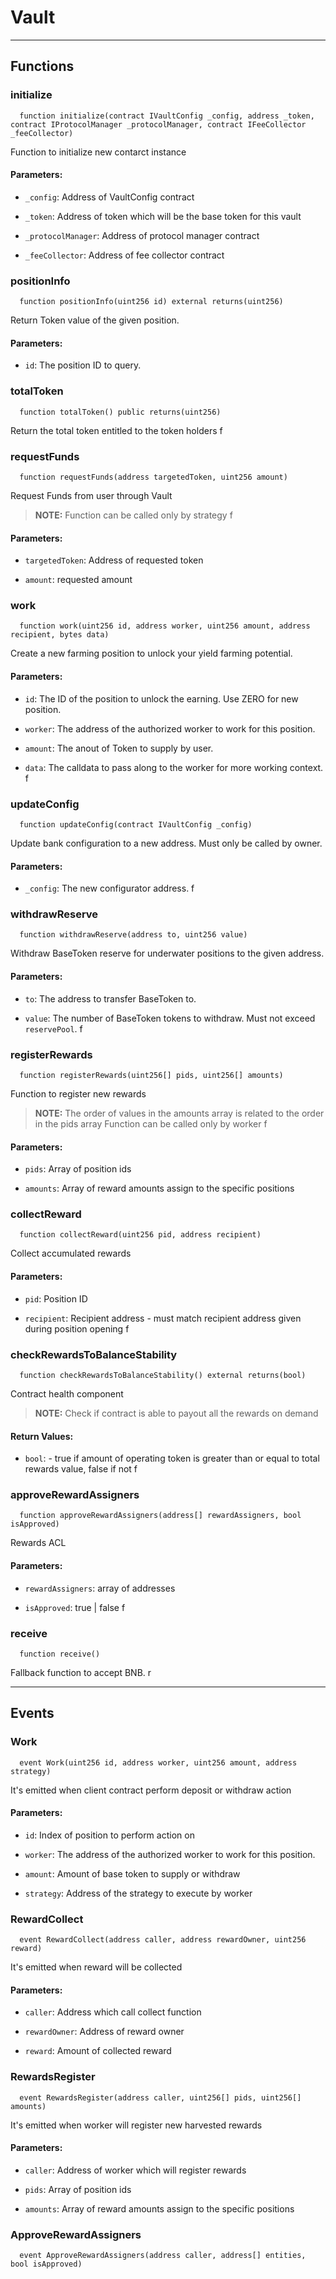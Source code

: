 # Vault




___

## Functions

### initialize

```solidity
  function initialize(contract IVaultConfig _config, address _token, contract IProtocolManager _protocolManager, contract IFeeCollector _feeCollector)
```

Function to initialize new contarct instance



#### Parameters:

- `_config`: Address of VaultConfig contract

- `_token`: Address of token which will be the base token for this vault

- `_protocolManager`: Address of protocol manager contract

- `_feeCollector`: Address of fee collector contract

### positionInfo

```solidity
  function positionInfo(uint256 id) external returns(uint256)
```

Return Token value of the given position.



#### Parameters:

- `id`: The position ID to query.

### totalToken

```solidity
  function totalToken() public returns(uint256)
```

Return the total token entitled to the token holders
  f



### requestFunds

```solidity
  function requestFunds(address targetedToken, uint256 amount)
```

Request Funds from user through Vault


> **NOTE:** Function can be called only by strategy
  f

#### Parameters:

- `targetedToken`: Address of requested token

- `amount`: requested amount


### work

```solidity
  function work(uint256 id, address worker, uint256 amount, address recipient, bytes data)
```

Create a new farming position to unlock your yield farming potential.



#### Parameters:

- `id`: The ID of the position to unlock the earning. Use ZERO for new position.

- `worker`: The address of the authorized worker to work for this position.

- `amount`: The anout of Token to supply by user.

- `data`: The calldata to pass along to the worker for more working context.
  f

### updateConfig

```solidity
  function updateConfig(contract IVaultConfig _config)
```

Update bank configuration to a new address. Must only be called by owner.



#### Parameters:

- `_config`: The new configurator address.
  f

### withdrawReserve

```solidity
  function withdrawReserve(address to, uint256 value)
```

Withdraw BaseToken reserve for underwater positions to the given address.



#### Parameters:

- `to`: The address to transfer BaseToken to.

- `value`: The number of BaseToken tokens to withdraw. Must not exceed `reservePool`.
  f

### registerRewards

```solidity
  function registerRewards(uint256[] pids, uint256[] amounts)
```

Function to register new rewards


> **NOTE:** The order of values in the amounts array is related to the order in the pids array
Function can be called only by worker
  f

#### Parameters:

- `pids`: Array of position ids

- `amounts`: Array of reward amounts assign to the specific positions


### collectReward

```solidity
  function collectReward(uint256 pid, address recipient)
```

Collect accumulated rewards



#### Parameters:

- `pid`: Position ID

- `recipient`: Recipient address - must match recipient address given during position opening
  f

### checkRewardsToBalanceStability

```solidity
  function checkRewardsToBalanceStability() external returns(bool)
```

Contract health component


> **NOTE:** Check if contract is able to payout all the rewards on demand



#### Return Values:

- `bool`: - true if amount of operating token is greater than or equal to total rewards value, false if not
  f
### approveRewardAssigners

```solidity
  function approveRewardAssigners(address[] rewardAssigners, bool isApproved)
```

Rewards ACL



#### Parameters:

- `rewardAssigners`: array of addresses

- `isApproved`: true | false
  f

### receive

```solidity
  function receive()
```

Fallback function to accept BNB.
  r




___

## Events

### Work

```solidity
  event Work(uint256 id, address worker, uint256 amount, address strategy)
```
It's emitted when client contract perform deposit or withdraw action


#### Parameters:

- `id`: Index of position to perform action on

- `worker`: The address of the authorized worker to work for this position.

- `amount`: Amount of base token to supply or withdraw

- `strategy`: Address of the strategy to execute by worker

### RewardCollect

```solidity
  event RewardCollect(address caller, address rewardOwner, uint256 reward)
```
It's emitted when reward will be collected


#### Parameters:

- `caller`: Address which call collect function

- `rewardOwner`: Address of reward owner

- `reward`: Amount of collected reward

### RewardsRegister

```solidity
  event RewardsRegister(address caller, uint256[] pids, uint256[] amounts)
```
It's emitted when worker will register new harvested rewards


#### Parameters:

- `caller`: Address of worker which will register rewards

- `pids`: Array of position ids

- `amounts`: Array of reward amounts assign to the specific positions


### ApproveRewardAssigners

```solidity
  event ApproveRewardAssigners(address caller, address[] entities, bool isApproved)
```


